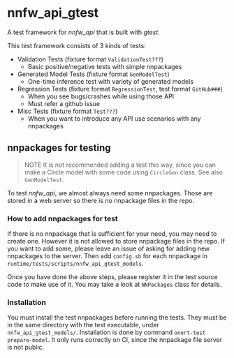 # nnfw_api_gtest

A test framework for *nnfw_api* that is built with *gtest*.

This test framework consists of 3 kinds of tests:

- Validation Tests (fixture format `ValidationTest???`)
    - Basic positive/negative tests with simple nnpackages
- Generated Model Tests (fixture format `GenModelTest`)
    - One-time inference test with variety of generated models
- Regression Tests (fixture format `RegressionTest`, test format `GitHub###`)
    - When you see bugs/crashes while using those API
    - Must refer a github issue
- Misc Tests (fixture format `Test???`)
    - When you want to introduce any API use scenarios with any nnpackages

## nnpackages for testing

> NOTE It is not recommended adding a test this way, since you can make a Circle model with some code using `CircleGen` class. See also `GenModelTest`.

To test *nnfw_api*, we almost always need some nnpackages. Those are stored in a web server so there is no nnpackage files in the repo.

### How to add nnpackages for test

If there is no nnpackage that is sufficient for your need, you may need to create one. However it is not allowed to store nnpackage files in the repo.
If you want to add some, please leave an issue of asking for adding new nnpackages to the server. Then add `config.sh` for each nnpackage in `runtime/tests/scripts/nnfw_api_gtest_models`.

Once you have done the above steps, please register it in the test source code to make use of it. You may take a look at `NNPackages` class for details.

### Installation

You must install the test nnpackages before running the tests. They must be in the same directory with the test executable, under `nnfw_api_gtest_models/`. Installation is done by command `onert-test prepare-model`. It only runs correctly on CI, since the nnpackage file server is not public.
